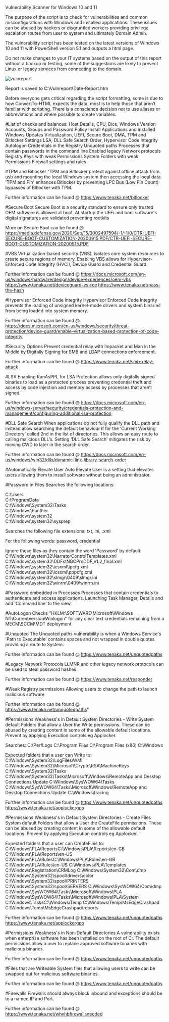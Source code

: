 Vulnerability Scanner for Windows 10 and 11

The purpose of the script is to check for vulnerabilities and common misconfigurations with Windows and installed applications. These issues can be abused by hackers or disgruntled workers providing privilege escalation routes from user to system and ultimately Domain Admin.

The vulnerability script has been tested on the latest versions of Windows 10 and 11 with PowerShell version 5.1 and outputs a html page.

Do not make changes to your IT systems based on the output of this report without a backup or testing, some of the suggestions are likely to prevent Linux or legacy services from connecting to the domain.

![vulnreport](https://user-images.githubusercontent.com/86342641/146689909-29d17a7c-918a-4a82-8963-e3b1785467ac.png)


Report is saved to C:\Vulnreport\Date-Report.htm


Before everyone gets critical regarding the script formatting, some is due to how ConvertTo-HTML expects the data, most is to help those that aren’t familiar with scripting. There is a conscience decision not to use aliases or abbreviations and where possible to create variables. 


#List of checks and balances:
Host Details, CPU, Bios, Windows Version
Accounts, Groups and Password Policy
Install Applications and installed Windows Updates
Virtualization, UEFI, Secure Boot, DMA, TPM and Bitlocker Settings
LSA, DLL Safe Search Order, Hypervisor Code Integrity
Autologon Credentials in the Registry
Unquoted paths
Processes that contain passwords in the command line
Enabled legacy Network protocols
Registry Keys with weak Permissions
System Folders with weak Permissions
Firewall settings and rules

#TPM and Bitlocker
"TPM and Bitlocker protect against offline attack from usb and mounting the local Windows system then accessing the local data. 'TPM and Pin' enhances Bitlocker by preventing LPC Bus (Low Pin Count) bypasses of Bitlocker with TPM.

Further information can be found @
https://www.tenaka.net/bitlocker

#Secure Boot
Secure Boot is a security standard to ensure only trusted OEM software is allowed at boot. At startup the UEFi and boot software's digital signatures are validated preventing rootkits

More on Secure Boot can be found @
https://media.defense.gov/2020/Sep/15/2002497594/-1/-1/0/CTR-UEFI-SECURE-BOOT-CUSTOMIZATION-20200915.PDF/CTR-UEFI-SECURE-BOOT-CUSTOMIZATION-20200915.PDF

#VBS
Virtualization-based security (VBS), isolates core system resources to create secure regions of memory. Enabling VBS allows for Hypervisor-Enforced Code Integrity (HVCI), Device Guard and Credential Guard.

Further information can be found @
https://docs.microsoft.com/en-us/windows-hardware/design/device-experiences/oem-vbs
https://www.tenaka.net/deviceguard-vs-rce
https://www.tenaka.net/pass-the-hash 

#Hypervisor Enforced Code Integrity
Hypervisor Enforced Code Integrity prevents the loading of unsigned kernel-mode drivers and system binaries from being loaded into system memory.

Further information can be found @  
https://docs.microsoft.com/en-us/windows/security/threat-protection/device-guard/enable-virtualization-based-protection-of-code-integrity

 
#Security Options
Prevent credential relay with Impacket and Man in the Middle by Digitally Signing for SMB and LDAP connections enforcement.

Further information can be found @
https://www.tenaka.net/smb-relay-attack

#LSA
Enabling RunAsPPL for LSA Protection allows only digitally signed binaries to load as a protected process preventing credential theft and access by code injection and memory access by processes that aren’t signed.

Further information can be found @ 
https://docs.microsoft.com/en-us/windows-server/security/credentials-protection-and-management/configuring-additional-lsa-protection

#DLL Safe Search
When applications do not fully qualify the DLL path and instead allow searching the default behaviour if for the ‘Current Working Directory’ called 2nd in the list of directories. This allows an easy route to calling malicious DLL’s. Setting ‘DLL Safe Search’ mitigates the risk by moving CWD to later in the search order.

Further information can be found @
https://docs.microsoft.com/en-us/windows/win32/dlls/dynamic-link-library-search-order

#Automatically Elevate User
Auto Elevate User is a setting that elevates users allowing them to install software without being an administrator. 

#Password in Files
Searches the following locations:

C:\Users\
C:\ProgramData\
C:\Windows\System32\Tasks\
C:\Windows\Panther\
C:\Windows\system32\
C:\Windows\system32\sysprep

Searches the following file extensions:
txt, ini, .xml

For the following words:
password, credential

Ignore these files as they contain the word 'Password' by default:
C:\Windows\system32\NarratorControlTemplates.xml
C:\Windows\system32\DDFs\NGCProDDF_v1.2_final.xml
C:\Windows\system32\icsxml\ipcfg.xml
C:\Windows\system32\icsxml\pppcfg.xml
C:\Windows\system32\slmgr\0409\slmgr.ini
C:\Windows\system32\winrm\0409\winrm.ini

#Password embedded in Processes
Processes that contain credentials to authenticate and access applications. Launching Task Manager, Details and add ‘Command line’ to the view.

#AutoLogon
Checks "HKLM:\SOFTWARE\Microsoft\Windows NT\Currentversion\Winlogon" for any clear text credentials remaining from a MECM\SCCM\MDT deployment.

#Unquoted
The Unquoted paths vulnerability is when a Windows Service's 'Path to Executable' contains spaces and not wrapped in double quotes providing a route to System.

Further information can be found @
https://www.tenaka.net/unquotedpaths

#Legacy Network Protocols
LLMNR and other legacy network protocols can be used to steal password hashes.

Further information can be found @
https://www.tenaka.net/responder

#Weak Registry permissions 
Allowing users to change the path to launch malicious software 

Further information can be found @
https://www.tenaka.net/unquotedpaths"

#Permissions Weakness's in Default System Directories - Write
System default Folders that allow a User the Write permissions. These can be abused by creating content in some of the allowable default locations. Prevent by applying Execution controls eg Applocker.

Searches:
C:\PerfLogs
C:\Program Files
C:\Program Files (x86)
C:\Windows

Expected folders that a user can Write to:
C:\Windows\System32\LogFiles\WMI
C:\Windows\System32\Microsoft\Crypto\RSA\MachineKeys
C:\Windows\System32\Tasks
C:\Windows\System32\Tasks\Microsoft\Windows\RemoteApp and Desktop Connections Update
C:\Windows\SysWOW64\Tasks
C:\Windows\SysWOW64\Tasks\Microsoft\Windows\RemoteApp and Desktop Connections Update
C:\Windows\tracing

Further information can be found @
https://www.tenaka.net/unquotedpaths
https://www.tenaka.net/applockergpo

#Permissions Weakness's in Default System Directories - Create Files
System default Folders that allow a User the CreateFile permissions. These can be abused by creating content in some of the allowable default locations. Prevent by applying Execution controls eg Applocker.
 
Expected folders that a user can CreateFiles to:
C:\Windows\PLA\ReportsC:\Windows\PLA\Reports\en-GB
C:\Windows\PLA\Reports\en-US
C:\Windows\PLA\RulesC:\Windows\PLA\Rules\en-GB
C:\Windows\PLA\Rules\en-US
C:\Windows\PLA\Templates
C:\Windows\Registration\CRMLog
C:\Windows\System32\Com\dmp
C:\Windows\System32\spool\drivers\color
C:\Windows\System32\spool\PRINTERS
C:\Windows\System32\spool\SERVERS
C:\Windows\SysWOW64\Com\dmp
C:\Windows\SysWOW64\Tasks\Microsoft\Windows\PLA
C:\Windows\SysWOW64\Tasks\Microsoft\Windows\PLA\System
C:\Windows\TasksC:\Windows\Temp
C:\Windows\Temp\MsEdgeCrashpad
C:\Windows\Temp\MsEdgeCrashpad\reports

Further information can be found @
https://www.tenaka.net/unquotedpaths
https://www.tenaka.net/applockergpo

#Permissions Weakness's in Non-Default Directories
A vulnerability exists when enterprise software has been installed on the root of C:\. The default permissions allow a user to replace approved software binaries with malicious binaries.

Further information can be found @
https://www.tenaka.net/unquotedpaths


#Files that are Writeable
System files that allowing users to write can be swapped out for malicious software binaries.

Further information can be found @
https://www.tenaka.net/unquotedpaths

 

#Firewalls
Firewalls should always block inbound and exceptions should be to a named IP and Port.

Further information can be found @
https://www.tenaka.net/whyhbfirewallsneeded
